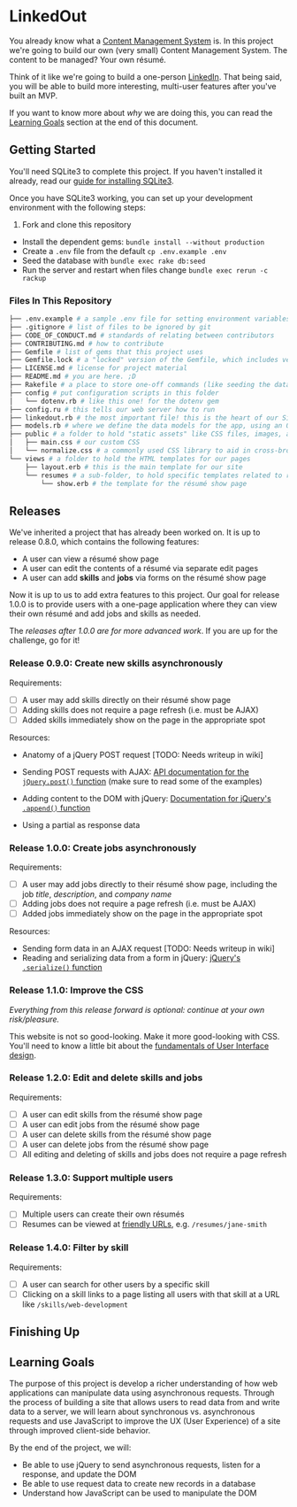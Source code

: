 # LinkedOut

You already know what a [Content Management System](http://en.wikipedia.org/wiki/Content_management_system) is. In this project we're going to build our own (very small) Content Management System. The content to be managed? Your own résumé.

Think of it like we're going to build a one-person [LinkedIn](https://www.linkedin.com/). That being said, you will be able to build more interesting, multi-user features after you've built an MVP.

If you want to know more about _why_ we are doing this, you can read the [Learning Goals](#learning-goals) section at the end of this document.

## Getting Started

You'll need SQLite3 to complete this project. If you haven't installed it already, read our [guide for installing SQLite3][sqlite3-install].

Once you have SQLite3 working, you can set up your development environment with the following steps:

1. Fork and clone this repository
- Install the dependent gems: `bundle install --without production`
- Create a `.env` file from the default `cp .env.example .env`
- Seed the database with `bundle exec rake db:seed`
- Run the server and restart when files change `bundle exec rerun -c rackup`

### Files In This Repository

```sh
├── .env.example # a sample .env file for setting environment variables
├── .gitignore # list of files to be ignored by git
├── CODE_OF_CONDUCT.md # standards of relating between contributors
├── CONTRIBUTING.md # how to contribute
├── Gemfile # list of gems that this project uses
├── Gemfile.lock # a "locked" version of the Gemfile, which includes version numbers for all the gems
├── LICENSE.md # license for project material
├── README.md # you are here. ;D
├── Rakefile # a place to store one-off commands (like seeding the database)
├── config # put configuration scripts in this folder
│   └── dotenv.rb # like this one! for the dotenv gem
├── config.ru # this tells our web server how to run
├── linkedout.rb # the most important file! this is the heart of our Sinatra web app, where we define how to respond to requests from across the web
├── models.rb # where we define the data models for the app, using an ORM like DataMapper
├── public # a folder to hold "static assets" like CSS files, images, and JavaScript files
│   ├── main.css # our custom CSS
│   └── normalize.css # a commonly used CSS library to aid in cross-browser compatibility
└── views # a folder to hold the HTML templates for our pages
    ├── layout.erb # this is the main template for our site
    └── resumes # a sub-folder, to hold specific templates related to résumés
        └── show.erb # the template for the résumé show page
```

## Releases

We've inherited a project that has already been worked on. It is up to release 0.8.0, which contains the following features:

- A user can view a résumé show page
- A user can edit the contents of a résumé via separate edit pages
- A user can add **skills** and **jobs** via forms on the résumé show page

Now it is up to us to add extra features to this project. Our goal for release 1.0.0 is to provide users with a one-page application where they can view their own résumé and add jobs and skills as needed.

The _releases after 1.0.0 are for more advanced work_. If you are up for the challenge, go for it!

### Release 0.9.0: Create new skills asynchronously

Requirements:

- [ ] A user may add skills directly on their résumé show page
- [ ] Adding skills does not require a page refresh (i.e. must be AJAX)
- [ ] Added skills immediately show on the page in the appropriate spot

Resources:

- Anatomy of a jQuery POST request [TODO: Needs writeup in wiki]
- Sending POST requests with AJAX: [API documentation for the `jQuery.post()` function][jquery-api-post] (make sure to read some of the examples)
- Adding content to the DOM with jQuery: [Documentation for jQuery's `.append()` function][jquery-api-append]

- Using a partial as response data

### Release 1.0.0: Create jobs asynchronously

Requirements:

- [ ] A user may add jobs directly to their résumé show page, including the job _title_, _description_, and _company name_
- [ ] Adding jobs does not require a page refresh (i.e. must be AJAX)
- [ ] Added jobs immediately show on the page in the appropriate spot

Resources:

- Sending form data in an AJAX request [TODO: Needs writeup in wiki]
- Reading and serializing data from a form in jQuery: [jQuery's `.serialize()` function][jquery-api-serialize]

### Release 1.1.0: Improve the CSS

_Everything from this release forward is optional: continue at your own risk/pleasure._

This website is not so good-looking. Make it more good-looking with CSS. You'll need to know a little bit about the [fundamentals of User Interface design](http://blog.teamtreehouse.com/10-user-interface-design-fundamentals).

### Release 1.2.0: Edit and delete skills and jobs

Requirements:

- [ ] A user can edit skills from the résumé show page
- [ ] A user can edit jobs from the résumé show page
- [ ] A user can delete skills from the résumé show page
- [ ] A user can delete jobs from the résumé show page
- [ ] All editing and deleting of skills and jobs does not require a page refresh

### Release 1.3.0: Support multiple users

Requirements:

- [ ] Multiple users can create their own résumés
- [ ] Resumes can be viewed at [friendly URLs](http://en.wikipedia.org/wiki/Semantic_URL), e.g. `/resumes/jane-smith`

### Release 1.4.0: Filter by skill

Requirements:

- [ ] A user can search for other users by a specific skill
- [ ] Clicking on a skill links to a page listing all users with that skill at a URL like `/skills/web-development`

## Finishing Up

## Learning Goals

The purpose of this project is develop a richer understanding of how web applications can manipulate data using asynchronous requests. Through the process of building a site that allows users to read data from and write data to a server, we will learn about synchronous vs. asynchronous requests and use JavaScript to improve the UX (User Experience) of a site through improved client-side behavior.

By the end of the project, we will:

- Be able to use jQuery to send asynchronous requests, listen for a response, and update the DOM
- Be able to use request data to create new records in a database
- Understand how JavaScript can be used to manipulate the DOM

[sqlite3-install]:https://github.com/codeunion/fundamentals-of-web-development/wiki/Resources-and-Tools#sqlite
[jquery-api-post]:http://api.jquery.com/jquery.post/
[jquery-api-append]:http://api.jquery.com/append/
[jquery-api-serialize]:http://api.jquery.com/serialize/
